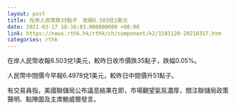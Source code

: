 ```yaml
---
layout: post
title: 在岸人民幣跌35點子　收報6.503兌1美元
date: 2021-03-17 18:16:03.000000000 +08:00
link: https://news.rthk.hk/rthk/ch/component/k2/1581120-20210317.htm
categories: rthk
---
```


在岸人民幣收報6.503兌1美元，較昨日收市價跌35點子，跌幅0.05%。

人民幣中間價今早報6.4978兌1美元，較昨日中間價升51點子。

有交易員指，美國聯儲局公布議息結果在即，市場觀望氣氛濃厚，關注聯儲局政策聲明、點陣圖及主席鮑威爾發言。
